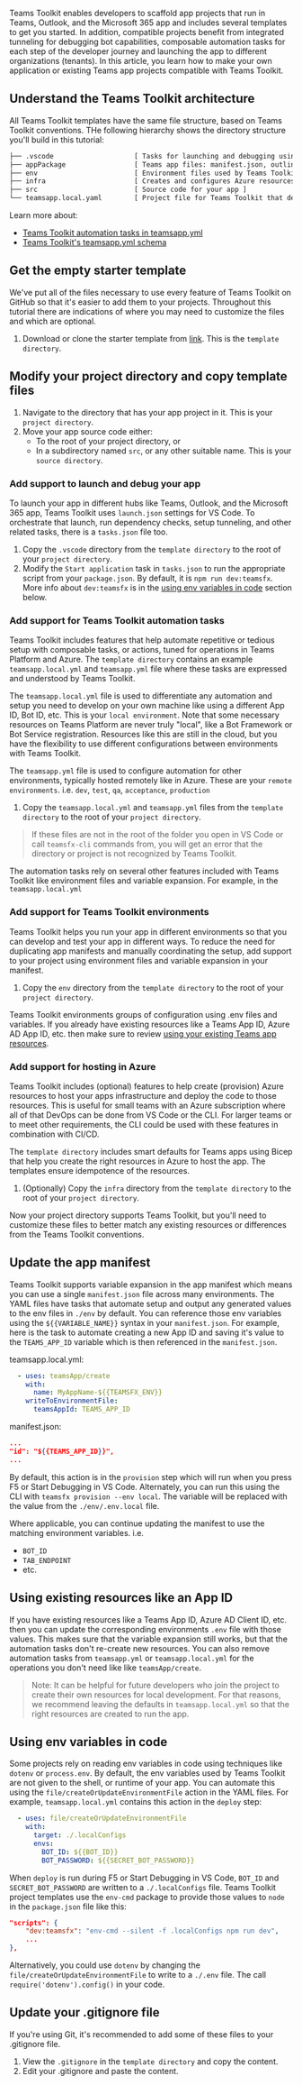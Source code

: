 Teams Toolkit enables developers to scaffold app projects that run in Teams, Outlook, and the Microsoft 365 app and includes several templates to get you started. In addition, compatible projects benefit from integrated tunneling for debugging bot capabilities, composable automation tasks for each step of the developer journey and launching the app to different organizations (tenants). In this article, you learn how to make your own application or existing Teams app projects compatible with Teams Toolkit.

## Understand the Teams Toolkit architecture
All Teams Toolkit templates have the same file structure, based on Teams Toolkit conventions. THe following hierarchy shows the directory structure you'll build in this tutorial:

```txt
├── .vscode                    [ Tasks for launching and debugging using VS Code ]
├── appPackage                 [ Teams app files: manifest.json, outline.png, and color.png ]
├── env                        [ Environment files used by Teams Toolkit ]
├── infra                      [ Creates and configures Azure resources ]
├── src                        [ Source code for your app ]
└── teamsapp.local.yaml        [ Project file for Teams Toolkit that defines automation tasks]
```

Learn more about:
- [Teams Toolkit automation tasks in teamsapp.yml](https://github.com/OfficeDev/TeamsFx/wiki/Available-actions-in-Teams-Toolkit)
- [Teams Toolkit's teamsapp.yml schema](https://aka.ms/teams-toolkit/1.0.0/yaml.schema.json)

## Get the empty starter template
We've put all of the files necessary to use every feature of Teams Toolkit on GitHub so that it's easier to add them to your projects. Throughout this tutorial there are indications of where you may need to customize the files and which are optional. 

1. Download or clone the starter template from [link](). This is the `template directory`. 

## Modify your project directory and copy template files
1. Navigate to the directory that has your app project in it. This is your `project directory`. 
1. Move your app source code either:
    - To the root of your project directory, or
    - In a subdirectory named `src`, or any other suitable name. This is your `source directory`.

### Add support to launch and debug your app
To launch your app in different hubs like Teams, Outlook, and the Microsoft 365 app, Teams Toolkit uses `launch.json` settings for VS Code. To orchestrate that launch, run dependency checks, setup tunneling, and other related tasks, there is a `tasks.json` file too. 

1. Copy the `.vscode` directory from the `template directory` to the root of your `project directory`.
2. Modify the `Start application` task in `tasks.json` to run the appropriate script from your `package.json`. By default, it is `npm run dev:teamsfx`. More info about `dev:teamsfx` is in the [using env variables in code](#using-env-variables-in-code) section below.

### Add support for Teams Toolkit automation tasks
Teams Toolkit includes features that help automate repetitive or tedious setup with composable tasks, or actions, tuned for operations in Teams Platform and Azure. The `template directory` contains an example `teamsapp.local.yml` and `teamsapp.yml` file where these tasks are expressed and understood by Teams Toolkit. 

The `teamsapp.local.yml` file is used to differentiate any automation and setup you need to develop on your own machine like using a different App ID, Bot ID, etc. This is your `local environment`. Note that some necessary resources on Teams Platform are never truly "local", like a Bot Framework or Bot Service registration. Resources like this are still in the cloud, but you have the flexibility to use different configurations between environments with Teams Toolkit.

The `teamsapp.yml` file is used to configure automation for other environments, typically hosted remotely like in Azure. These are your `remote environments`. i.e. `dev`, `test`, `qa`, `acceptance`, `production`

1. Copy the `teamsapp.local.yml` and `teamsapp.yml` files from the `template directory` to the root of your `project directory`.

> If these files are not in the root of the folder you open in VS Code or call `teamsfx-cli` commands from, you will get an error that the directory or project is not recognized by Teams Toolkit. 

The automation tasks rely on several other features included with Teams Toolkit like environment files and variable expansion. For example, in the `teamsapp.local.yml` 

### Add support for Teams Toolkit environments
Teams Toolkit helps you run your app in different environments so that you can develop and test your app in different ways. To reduce the need for duplicating app manifests and manually coordinating the setup, add support to your project using environment files and variable expansion in your manifest.

1. Copy the `env` directory from the `template directory` to the root of your `project directory`. 

Teams Toolkit environments groups of configuration using .env files and variables. If you already have existing resources like a Teams App ID, Azure AD App ID, etc. then make sure to review [using your existing Teams app resources]().

### Add support for hosting in Azure
Teams Toolkit includes (optional) features to help create (provision) Azure resources to host your apps infrastructure and deploy the code to those resources. This is useful for small teams with an Azure subscription where all of that DevOps can be done from VS Code or the CLI. For larger teams or to meet other requirements, the CLI could be used with these features in combination with CI/CD. 

The `template directory` includes smart defaults for Teams apps using Bicep that help you create the right resources in Azure to host the app. The templates ensure idempotence of the resources. 

1. (Optionally) Copy the `infra` directory from the `template directory` to the root of your `project directory`. 

Now your project directory supports Teams Toolkit, but you'll need to customize these files to better match any existing resources or differences from the Teams Toolkit conventions.

## Update the app manifest
Teams Toolkit supports variable expansion in the app manifest which means you can use a single `manifest.json` file across many environments. The YAML files have tasks that automate setup and output any generated values to the env files in `./env` by default. You can reference those env variables using the `${{VARIABLE_NAME}}` syntax in your `manifest.json`. For example, here is the task to automate creating a new App ID and saving it's value to the `TEAMS_APP_ID` variable which is then referenced in the `manifest.json`.

teamsapp.local.yml:
```yaml
  - uses: teamsApp/create
    with:
      name: MyAppName-${{TEAMSFX_ENV}}
    writeToEnvironmentFile: 
      teamsAppId: TEAMS_APP_ID
```

manifest.json:
```json
...
"id": "${{TEAMS_APP_ID}}",
...
```

By default, this action is in the `provision` step which will run when you press F5 or Start Debugging in VS Code. Alternately, you can run this using the CLI with `teamsfx provision --env local`. The variable will be replaced with the value from the `./env/.env.local` file.

Where applicable, you can continue updating the manifest to use the matching environment variables. i.e.
- `BOT_ID`
- `TAB_ENDPOINT`
- etc.

## Using existing resources like an App ID
If you have existing resources like a Teams App ID, Azure AD Client ID, etc. then you can update the corresponding environments `.env` file with those values. This makes sure that the variable expansion still works, but that the automation tasks don't re-create new resources. You can also remove automation tasks from `teamsapp.yml` or `teamsapp.local.yml` for the operations you don't need like like `teamsApp/create`. 

> Note: It can be helpful for future developers who join the project to create their own resources for local development. For that reasons, we recommend leaving the defaults in `teamsapp.local.yml` so that the right resources are created to run the app.

## Using env variables in code
Some projects rely on reading env variables in code using techniques like `dotenv` or `process.env`. By default, the env variables used by Teams Toolkit are not given to the shell, or runtime of your app. You can automate this using the `file/createOrUpdateEnvironmentFile` action in the YAML files. For example, `teamsapp.local.yml` contains this action in the `deploy` step:

```yaml
  - uses: file/createOrUpdateEnvironmentFile
    with:
      target: ./.localConfigs
      envs:
        BOT_ID: ${{BOT_ID}}
        BOT_PASSWORD: ${{SECRET_BOT_PASSWORD}}
```

When `deploy` is run during F5 or Start Debugging in VS Code, `BOT_ID` and `SECRET_BOT_PASSWORD` are written to a `./.localConfigs` file. Teams Toolkit project templates use the `env-cmd` package to provide those values to `node` in the `package.json` file like this:

```json
"scripts": {
    "dev:teamsfx": "env-cmd --silent -f .localConfigs npm run dev",
    ...
},
```

Alternatively, you could use `dotenv` by changing the `file/createOrUpdateEnvironmentFile` to write to a `./.env` file. The call `require('dotenv').config()` in your code. 

## Update your .gitignore file
If you're using Git, it's recommended to add some of these files to your .gitignore file. 

1. View the `.gitignore` in the `template directory` and copy the content.
1. Edit your .gitignore and paste the content.